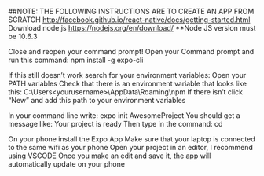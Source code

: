
##NOTE: THE FOLLOWING INSTRUCTIONS ARE TO CREATE AN APP FROM SCRATCH
http://facebook.github.io/react-native/docs/getting-started.html
Download node.js  https://nodejs.org/en/download/
**Node JS version must be 10.6.3

Close and reopen your command prompt!
Open your Command prompt and run this command:
npm install -g expo-cli

If this still doesn’t work search for your environment variables:
Open your PATH variables
Check that there is an environment variable that looks like this:
C:\Users\<yourusername>\AppData\Roaming\npm
If there isn’t click “New” and add this path to your environment variables

In your command line write:
expo init AwesomeProject
You should get a message like: Your project is ready
Then type in the command: cd <yourprojectname>

On your phone install the Expo App
Make sure that your laptop is connected to the same wifi as your phone
Open your project in an editor, I recommend using VSCODE
Once you make an edit and save it, the app will automatically update on your phone




